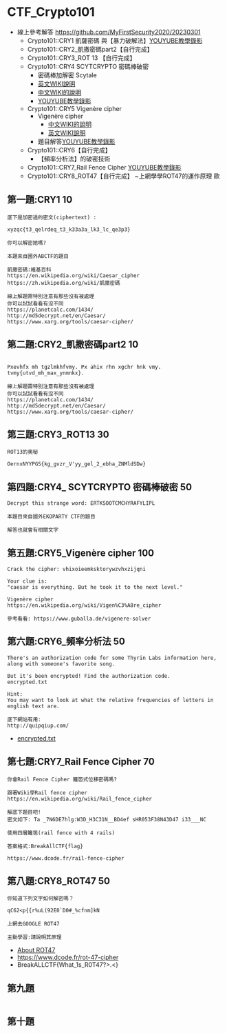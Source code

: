 # CTF_Crypto101
- 線上參考解答 https://github.com/MyFirstSecurity2020/20230301
  - Crypto101::CRY1 凱薩密碼 與【暴力破解法】[YOUYUBE教學錄影](https://www.youtube.com/watch?v=GY34Ewh6EoQ)
  - Crypto101::CRY2_凱撒密碼part2【自行完成】
  - Crypto101::CRY3_ROT 13 【自行完成】
  - Crypto101::CRY4 SCYTCRYPTO 密碼棒破密
    - 密碼棒加解密 Scytale
    - [英文WIKI說明](https://en.wikipedia.org/wiki/Scytale)
    - [中文WIKI的說明](https://zh.m.wikipedia.org/zh-tw/%E5%AF%86%E7%A2%BC%E6%A3%92)
    - [YOUYUBE教學錄影](https://www.youtube.com/watch?v=8XbZSa-1GkE)
  - Crypto101::CRY5 Vigenère cipher
    - Vigenère cipher
      - [中文WIKI的說明](https://zh.wikipedia.org/zh-tw/%E7%BB%B4%E5%90%89%E5%B0%BC%E4%BA%9A%E5%AF%86%E7%A0%81)
      - [英文WIKI說明](https://en.wikipedia.org/wiki/Vigen%C3%A8re_cipher)
    - 題目解答[YOUYUBE教學錄影](https://www.youtube.com/watch?v=P2fCkFC2eRA)
  - Crypto101::CRY6【自行完成】
    - 【頻率分析法】的破密技術
  - Crypto101::CRY7_Rail Fence Cipher [YOUYUBE教學錄影](https://www.youtube.com/watch?v=DLIf0kpByYs)
  - Crypto101::CRY8_ROT47【自行完成】 ~上網學學ROT47的運作原理 歐
## 第一題:CRY1  10
```
底下是加密過的密文(ciphertext) :

xyzqc{t3_qelrdeq_t3_k33a3a_lk3_lc_qe3p3}

你可以解密她嗎?

本題來自國外ABCTF的題目

凱撒密碼:維基百科
https://en.wikipedia.org/wiki/Caesar_cipher
https://zh.wikipedia.org/wiki/凱撒密碼

線上解題需特別注意有那些沒有被處理
你可以試試看看有沒不同
https://planetcalc.com/1434/
http://md5decrypt.net/en/Caesar/
https://www.xarg.org/tools/caesar-cipher/
```

## 第二題:CRY2_凱撒密碼part2  10
```

Pxevhfx mh tgzlmkhfvmy. Px ahix rhn xgchr hnk vmy. tvmy{utvd_mh_max_ynmnkx}.

線上解題需特別注意有那些沒有被處理
你可以試試看看有沒不同
https://planetcalc.com/1434/
http://md5decrypt.net/en/Caesar/
https://www.xarg.org/tools/caesar-cipher/
```

## 第三題:CRY3_ROT13 30
```
ROT13的奧秘

OernxNYYPGS{kg_gvzr_V'yy_gel_2_ebha_ZNMldSDw}
```

## 第四題:CRY4_ SCYTCRYPTO 密碼棒破密 50
```
Decrypt this strange word: ERTKSOOTCMCHYRAFYLIPL

本題目來自國外EKOPARTY CTF的題目

解答也就會有相關文字
```


## 第五題:CRY5_Vigenère cipher 100
```
Crack the cipher: vhixoieemksktorywzvhxzijqni

Your clue is:
"caesar is everything. But he took it to the next level."

Vigenère cipher
https://en.wikipedia.org/wiki/Vigen%C3%A8re_cipher

參考看看: https://www.guballa.de/vigenere-solver
```


## 第六題:CRY6_頻率分析法 50
```
There's an authorization code for some Thyrin Labs information here,
along with someone's favorite song.

But it's been encrypted! Find the authorization code.
encrypted.txt

Hint:
You may want to look at what the relative frequencies of letters in english text are.

底下網站有用:
http://quipqiup.com/
```
- [encrypted.txt](./encrypted.txt)

## 第七題:CRY7_Rail Fence Cipher 70
```
你會Rail Fence Cipher 籬笆式位移密碼嗎?

跟著Wiki學Rail fence cipher https://en.wikipedia.org/wiki/Rail_fence_cipher

解底下題目吧!
密文如下: Ta _7N6DE7hlg:W3D_H3C31N__BD4ef sHR053F38N43D47 i33___NC

使用四層籬笆(rail fence with 4 rails)

答案格式:BreakAllCTF{flag}

https://www.dcode.fr/rail-fence-cipher
```


## 第八題:CRY8_ROT47 50
```
你知道下列文字如何解密嗎？

qC62<p{{r%uL(92E0`D0#_%cfnm]kN

上網去GOOGLE ROT47

主動學習:請說明其原理
```
- [About ROT47](https://dencode.com/en/cipher/rot47)
- https://www.dcode.fr/rot-47-cipher
- BreakALLCTF{What_1s_R0T47?>.<}

## 第九題
```

```

## 第十題
```

```
